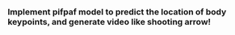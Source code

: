 ### Implement pifpaf model to predict the location of body keypoints, and generate video like shooting arrow!